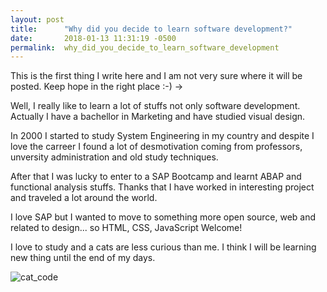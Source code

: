```yaml
---
layout: post
title:      "Why did you decide to learn software development?"
date:       2018-01-13 11:31:19 -0500
permalink:  why_did_you_decide_to_learn_software_development
---
```



This is the first thing I write here and I am not very sure where it will be posted. Keep hope in the right place :-)  ->

Well,  I really like to learn a lot of stuffs not only software development. Actually I have a bachellor in Marketing and have studied visual design. 

In 2000 I started to study System Engineering in my country and despite I love the carreer I found a lot of desmotivation coming from professors, unversity administration and old study techniques.

After that I was lucky to enter to a SAP Bootcamp and learnt ABAP and functional analysis stuffs. Thanks that I have worked in interesting project and traveled a lot around the world.

I love SAP but I wanted to move to something more open source, web and related to design... so HTML, CSS, JavaScript Welcome! 

 I love to study and a cats are less curious than me. I think I will be learning new thing until the end of my days.
 
 

 ![cat_code](http://www.lauratravin.com/learnco/cat-learn-to-code.jpg)







